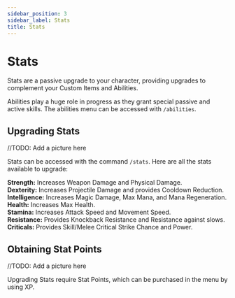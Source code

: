 ```yaml
---
sidebar_position: 3
sidebar_label: Stats
title: Stats
---
```


# Stats

Stats are a passive upgrade to your character, providing upgrades to complement your Custom Items and Abilities.

Abilities play a huge role in progress as they grant special passive and active skills. The abilities menu can be accessed with `/abilities`.

## Upgrading Stats

//TODO: Add a picture here

Stats can be accessed with the command `/stats`. Here are all the stats available to upgrade:

**Strength:** Increases Weapon Damage and Physical Damage. <br />
**Dexterity:** Increases Projectile Damage and provides Cooldown Reduction. <br />
**Intelligence:** Increases Magic Damage, Max Mana, and Mana Regeneration. <br />
**Health:** Increases Max Health. <br />
**Stamina:** Increases Attack Speed and Movement Speed. <br />
**Resistance:** Provides Knockback Resistance and Resistance against slows. <br />
**Criticals:** Provides Skill/Melee Critical Strike Chance and Power. <br />

## Obtaining Stat Points

//TODO: Add a picture here

Upgrading Stats require Stat Points, which can be purchased in the menu by using XP.